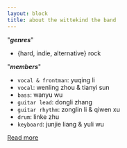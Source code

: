 ```yaml
---
layout: block
title: about the wittekind the band
---
```


"***genres***"  

- {hard, indie, alternative} rock

"***members***"  

- `vocal & frontman`: yuqing li
- `vocal`: wenling zhou & tianyi sun
- `bass`: wanyu wu
- `guitar lead`: dongli zhang
- `guitar rhythm`: zonglin li & qiwen xu
- `drum`: linke zhu
- `keyboard`: junjie liang & yuli wu
  
[Read more](https://thewittekind.github.io/about)
